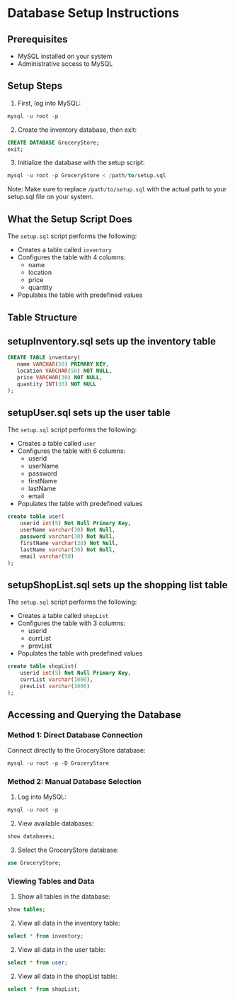 # Database Setup Instructions


## Prerequisites
- MySQL installed on your system
- Administrative access to MySQL

## Setup Steps

1. First, log into MySQL:
```sql
mysql -u root -p
```

2. Create the inventory database, then exit:
```sql
CREATE DATABASE GroceryStore;
exit;
```

3. Initialize the database with the setup script:
```sql
mysql -u root -p GroceryStore < /path/to/setup.sql
```
Note: Make sure to replace `/path/to/setup.sql` with the actual path to your setup.sql file on your system.

## What the Setup Script Does

The `setup.sql` script performs the following:
- Creates a table called `inventory`
- Configures the table with 4 columns:
  - name
  - location
  - price
  - quantity
- Populates the table with predefined values

## Table Structure
## setupInventory.sql sets up the inventory table

```sql
CREATE TABLE inventory(
   name VARCHAR(50) PRIMARY KEY,
   location VARCHAR(50) NOT NULL,
   price VARCHAR(30) NOT NULL,
   quantity INT(30) NOT NULL
);
```

## setupUser.sql sets up the user table
The `setup.sql` script performs the following:
- Creates a table called `user`
- Configures the table with 6 columns:
  - userid
  - userName
  - password
  - firstName
  - lastName
  - email
- Populates the table with predefined values

```sql
create table user(
    userid int(5) Not Null Primary Key,
    userName varchar(30) Not Null,
    password varchar(30) Not Null,
    firstName varchar(30) Not Null,
    lastName varchar(30) Not Null,
    email varchar(50)
);
```

## setupShopList.sql sets up the shopping list table
The `setup.sql` script performs the following:
- Creates a table called `shopList`
- Configures the table with 3 columns:
  - userid
  - currList
  - prevList
- Populates the table with predefined values

```sql
create table shopList(
    userid int(5) Not Null Primary Key,
    currList varchar(1000),
    prevList varchar(1000)
);
```

## Accessing and Querying the Database

### Method 1: Direct Database Connection
Connect directly to the GroceryStore database:
```sql
mysql -u root -p -D GroceryStore
```

### Method 2: Manual Database Selection
1. Log into MySQL:
```sql
mysql -u root -p
```

2. View available databases:
```sql
show databases;
```

3. Select the GroceryStore database:
```sql
use GroceryStore;
```

### Viewing Tables and Data

1. Show all tables in the database:
```sql
show tables;
```

2. View all data in the inventory table:
```sql
select * from inventory;
```
2. View all data in the user table:
```sql
select * from user;
```
2. View all data in the shopList table:
```sql
select * from shopList;
```